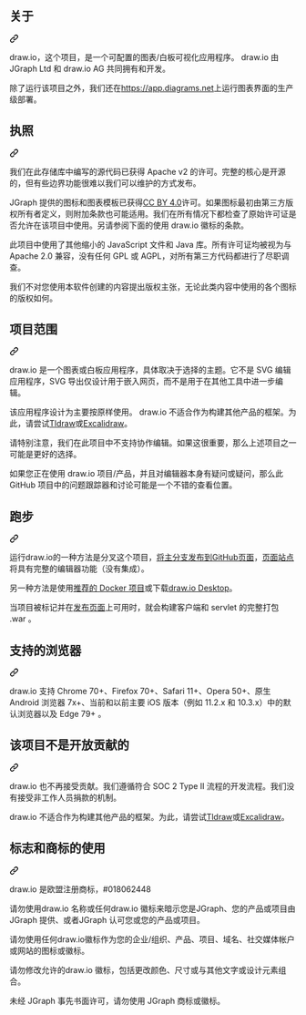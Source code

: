 <div class="Box-sc-g0xbh4-0 bJMeLZ js-snippet-clipboard-copy-unpositioned" data-hpc="true"><article class="markdown-body entry-content container-lg" itemprop="text"><div class="markdown-heading" dir="auto"><h2 tabindex="-1" class="heading-element" dir="auto"><font style="vertical-align: inherit;"><font style="vertical-align: inherit;">关于</font></font></h2><a id="user-content-about" class="anchor" aria-label="永久链接：关于" href="#about"><svg class="octicon octicon-link" viewBox="0 0 16 16" version="1.1" width="16" height="16" aria-hidden="true"><path d="m7.775 3.275 1.25-1.25a3.5 3.5 0 1 1 4.95 4.95l-2.5 2.5a3.5 3.5 0 0 1-4.95 0 .751.751 0 0 1 .018-1.042.751.751 0 0 1 1.042-.018 1.998 1.998 0 0 0 2.83 0l2.5-2.5a2.002 2.002 0 0 0-2.83-2.83l-1.25 1.25a.751.751 0 0 1-1.042-.018.751.751 0 0 1-.018-1.042Zm-4.69 9.64a1.998 1.998 0 0 0 2.83 0l1.25-1.25a.751.751 0 0 1 1.042.018.751.751 0 0 1 .018 1.042l-1.25 1.25a3.5 3.5 0 1 1-4.95-4.95l2.5-2.5a3.5 3.5 0 0 1 4.95 0 .751.751 0 0 1-.018 1.042.751.751 0 0 1-1.042.018 1.998 1.998 0 0 0-2.83 0l-2.5 2.5a1.998 1.998 0 0 0 0 2.83Z"></path></svg></a></div>
<p dir="auto"><font style="vertical-align: inherit;"><font style="vertical-align: inherit;">draw.io，这个项目，是一个可配置的图表/白板可视化应用程序。 draw.io 由 JGraph Ltd 和 draw.io AG 共同拥有和开发。</font></font></p>
<p dir="auto"><font style="vertical-align: inherit;"><font style="vertical-align: inherit;">除了运行该项目之外，我们还在</font></font><a href="https://app.diagrams.net" rel="nofollow"><font style="vertical-align: inherit;"><font style="vertical-align: inherit;">https://app.diagrams.net</font></font></a><font style="vertical-align: inherit;"><font style="vertical-align: inherit;">上运行图表界面的生产级部署。</font></font></p>
<div class="markdown-heading" dir="auto"><h2 tabindex="-1" class="heading-element" dir="auto"><font style="vertical-align: inherit;"><font style="vertical-align: inherit;">执照</font></font></h2><a id="user-content-license" class="anchor" aria-label="永久链接：许可证" href="#license"><svg class="octicon octicon-link" viewBox="0 0 16 16" version="1.1" width="16" height="16" aria-hidden="true"><path d="m7.775 3.275 1.25-1.25a3.5 3.5 0 1 1 4.95 4.95l-2.5 2.5a3.5 3.5 0 0 1-4.95 0 .751.751 0 0 1 .018-1.042.751.751 0 0 1 1.042-.018 1.998 1.998 0 0 0 2.83 0l2.5-2.5a2.002 2.002 0 0 0-2.83-2.83l-1.25 1.25a.751.751 0 0 1-1.042-.018.751.751 0 0 1-.018-1.042Zm-4.69 9.64a1.998 1.998 0 0 0 2.83 0l1.25-1.25a.751.751 0 0 1 1.042.018.751.751 0 0 1 .018 1.042l-1.25 1.25a3.5 3.5 0 1 1-4.95-4.95l2.5-2.5a3.5 3.5 0 0 1 4.95 0 .751.751 0 0 1-.018 1.042.751.751 0 0 1-1.042.018 1.998 1.998 0 0 0-2.83 0l-2.5 2.5a1.998 1.998 0 0 0 0 2.83Z"></path></svg></a></div>
<p dir="auto"><font style="vertical-align: inherit;"><font style="vertical-align: inherit;">我们在此存储库中编写的源代码已获得 Apache v2 的许可。完整的核心是开源的，但有些边界功能很难以我们可以维护的方式发布。</font></font></p>
<p dir="auto"><font style="vertical-align: inherit;"><font style="vertical-align: inherit;">JGraph 提供的图标和图表模板已获得</font></font><a href="https://creativecommons.org/licenses/by/4.0/" rel="nofollow"><font style="vertical-align: inherit;"><font style="vertical-align: inherit;">CC BY 4.0</font></font></a><font style="vertical-align: inherit;"><font style="vertical-align: inherit;">许可。如果图标最初由第三方版权所有者定义，则附加条款也可能适用。我们在所有情况下都检查了原始许可证是否允许在该项目中使用。另请参阅下面的使用 draw.io 徽标的条款。</font></font></p>
<p dir="auto"><font style="vertical-align: inherit;"><font style="vertical-align: inherit;">此项目中使用了其他缩小的 JavaScript 文件和 Java 库。所有许可证均被视为与 Apache 2.0 兼容，没有任何 GPL 或 AGPL，对所有第三方代码都进行了尽职调查。</font></font></p>
<p dir="auto"><font style="vertical-align: inherit;"><font style="vertical-align: inherit;">我们不对您使用本软件创建的内容提出版权主张，无论此类内容中使用的各个图标的版权如何。</font></font></p>
<div class="markdown-heading" dir="auto"><h2 tabindex="-1" class="heading-element" dir="auto"><font style="vertical-align: inherit;"><font style="vertical-align: inherit;">项目范围</font></font></h2><a id="user-content-scope-of-the-project" class="anchor" aria-label="永久链接：项目范围" href="#scope-of-the-project"><svg class="octicon octicon-link" viewBox="0 0 16 16" version="1.1" width="16" height="16" aria-hidden="true"><path d="m7.775 3.275 1.25-1.25a3.5 3.5 0 1 1 4.95 4.95l-2.5 2.5a3.5 3.5 0 0 1-4.95 0 .751.751 0 0 1 .018-1.042.751.751 0 0 1 1.042-.018 1.998 1.998 0 0 0 2.83 0l2.5-2.5a2.002 2.002 0 0 0-2.83-2.83l-1.25 1.25a.751.751 0 0 1-1.042-.018.751.751 0 0 1-.018-1.042Zm-4.69 9.64a1.998 1.998 0 0 0 2.83 0l1.25-1.25a.751.751 0 0 1 1.042.018.751.751 0 0 1 .018 1.042l-1.25 1.25a3.5 3.5 0 1 1-4.95-4.95l2.5-2.5a3.5 3.5 0 0 1 4.95 0 .751.751 0 0 1-.018 1.042.751.751 0 0 1-1.042.018 1.998 1.998 0 0 0-2.83 0l-2.5 2.5a1.998 1.998 0 0 0 0 2.83Z"></path></svg></a></div>
<p dir="auto"><font style="vertical-align: inherit;"><font style="vertical-align: inherit;">draw.io 是一个图表或白板应用程序，具体取决于选择的主题。它不是 SVG 编辑应用程序，SVG 导出仅设计用于嵌入网页，而不是用于在其他工具中进一步编辑。</font></font></p>
<p dir="auto"><font style="vertical-align: inherit;"><font style="vertical-align: inherit;">该应用程序设计为主要按原样使用。 draw.io 不适合作为构建其他产品的框架。为此，请尝试</font></font><a href="https://github.com/tldraw/tldraw"><font style="vertical-align: inherit;"><font style="vertical-align: inherit;">Tldraw</font></font></a><font style="vertical-align: inherit;"><font style="vertical-align: inherit;">或</font></font><a href="https://github.com/excalidraw/excalidraw"><font style="vertical-align: inherit;"><font style="vertical-align: inherit;">Excalidraw</font></font></a><font style="vertical-align: inherit;"><font style="vertical-align: inherit;">。</font></font></p>
<p dir="auto"><font style="vertical-align: inherit;"><font style="vertical-align: inherit;">请特别注意，我们在此项目中不支持协作编辑。如果这很重要，那么上述项目之一可能是更好的选择。</font></font></p>
<p dir="auto"><font style="vertical-align: inherit;"><font style="vertical-align: inherit;">如果您正在使用 draw.io 项目/产品，并且对编辑器本身有疑问或疑问，那么此 GitHub 项目中的问题跟踪器和讨论可能是一个不错的查看位置。</font></font></p>
<div class="markdown-heading" dir="auto"><h2 tabindex="-1" class="heading-element" dir="auto"><font style="vertical-align: inherit;"><font style="vertical-align: inherit;">跑步</font></font></h2><a id="user-content-running" class="anchor" aria-label="永久链接： 跑步" href="#running"><svg class="octicon octicon-link" viewBox="0 0 16 16" version="1.1" width="16" height="16" aria-hidden="true"><path d="m7.775 3.275 1.25-1.25a3.5 3.5 0 1 1 4.95 4.95l-2.5 2.5a3.5 3.5 0 0 1-4.95 0 .751.751 0 0 1 .018-1.042.751.751 0 0 1 1.042-.018 1.998 1.998 0 0 0 2.83 0l2.5-2.5a2.002 2.002 0 0 0-2.83-2.83l-1.25 1.25a.751.751 0 0 1-1.042-.018.751.751 0 0 1-.018-1.042Zm-4.69 9.64a1.998 1.998 0 0 0 2.83 0l1.25-1.25a.751.751 0 0 1 1.042.018.751.751 0 0 1 .018 1.042l-1.25 1.25a3.5 3.5 0 1 1-4.95-4.95l2.5-2.5a3.5 3.5 0 0 1 4.95 0 .751.751 0 0 1-.018 1.042.751.751 0 0 1-1.042.018 1.998 1.998 0 0 0-2.83 0l-2.5 2.5a1.998 1.998 0 0 0 0 2.83Z"></path></svg></a></div>
<p dir="auto"><font style="vertical-align: inherit;"><font style="vertical-align: inherit;">运行draw.io的一种方法是分叉这个项目，</font></font><a href="https://help.github.com/categories/github-pages-basics/"><font style="vertical-align: inherit;"><font style="vertical-align: inherit;">将主分支发布到GitHub页面</font></font></a><font style="vertical-align: inherit;"><font style="vertical-align: inherit;">，</font></font><a href="https://jgraph.github.io/drawio/src/main/webapp/index.html" rel="nofollow"><font style="vertical-align: inherit;"><font style="vertical-align: inherit;">页面站点</font></font></a><font style="vertical-align: inherit;"><font style="vertical-align: inherit;">将具有完整的编辑器功能（没有集成）。</font></font></p>
<p dir="auto"><font style="vertical-align: inherit;"><font style="vertical-align: inherit;">另一种方法是使用</font></font><a href="https://github.com/jgraph/docker-drawio"><font style="vertical-align: inherit;"><font style="vertical-align: inherit;">推荐的 Docker 项目</font></font></a><font style="vertical-align: inherit;"><font style="vertical-align: inherit;">或下载</font></font><a href="https://get.diagrams.net" rel="nofollow"><font style="vertical-align: inherit;"><font style="vertical-align: inherit;">draw.io Desktop</font></font></a><font style="vertical-align: inherit;"><font style="vertical-align: inherit;">。</font></font></p>
<p dir="auto"><font style="vertical-align: inherit;"><font style="vertical-align: inherit;">当项目被标记并在</font></font><a href="https://github.com/jgraph/draw.io/releases"><font style="vertical-align: inherit;"><font style="vertical-align: inherit;">发布页面</font></font></a><font style="vertical-align: inherit;"><font style="vertical-align: inherit;">上可用时，就会构建客户端和 servlet 的完整打包 .war 。</font></font></p>
<div class="markdown-heading" dir="auto"><h2 tabindex="-1" class="heading-element" dir="auto"><font style="vertical-align: inherit;"><font style="vertical-align: inherit;">支持的浏览器</font></font></h2><a id="user-content-supported-browsers" class="anchor" aria-label="永久链接：支持的浏览器" href="#supported-browsers"><svg class="octicon octicon-link" viewBox="0 0 16 16" version="1.1" width="16" height="16" aria-hidden="true"><path d="m7.775 3.275 1.25-1.25a3.5 3.5 0 1 1 4.95 4.95l-2.5 2.5a3.5 3.5 0 0 1-4.95 0 .751.751 0 0 1 .018-1.042.751.751 0 0 1 1.042-.018 1.998 1.998 0 0 0 2.83 0l2.5-2.5a2.002 2.002 0 0 0-2.83-2.83l-1.25 1.25a.751.751 0 0 1-1.042-.018.751.751 0 0 1-.018-1.042Zm-4.69 9.64a1.998 1.998 0 0 0 2.83 0l1.25-1.25a.751.751 0 0 1 1.042.018.751.751 0 0 1 .018 1.042l-1.25 1.25a3.5 3.5 0 1 1-4.95-4.95l2.5-2.5a3.5 3.5 0 0 1 4.95 0 .751.751 0 0 1-.018 1.042.751.751 0 0 1-1.042.018 1.998 1.998 0 0 0-2.83 0l-2.5 2.5a1.998 1.998 0 0 0 0 2.83Z"></path></svg></a></div>
<p dir="auto"><font style="vertical-align: inherit;"><font style="vertical-align: inherit;">draw.io 支持 Chrome 70+、Firefox 70+、Safari 11+、Opera 50+、原生 Android 浏览器 7x+、当前和以前主要 iOS 版本（例如 11.2.x 和 10.3.x）中的默认浏览器以及 Edge 79+ 。</font></font></p>
<div class="markdown-heading" dir="auto"><h2 tabindex="-1" class="heading-element" dir="auto"><font style="vertical-align: inherit;"><font style="vertical-align: inherit;">该项目不是开放贡献的</font></font></h2><a id="user-content-this-project-is-not-open-contribution" class="anchor" aria-label="永久链接：该项目不是开放贡献的" href="#this-project-is-not-open-contribution"><svg class="octicon octicon-link" viewBox="0 0 16 16" version="1.1" width="16" height="16" aria-hidden="true"><path d="m7.775 3.275 1.25-1.25a3.5 3.5 0 1 1 4.95 4.95l-2.5 2.5a3.5 3.5 0 0 1-4.95 0 .751.751 0 0 1 .018-1.042.751.751 0 0 1 1.042-.018 1.998 1.998 0 0 0 2.83 0l2.5-2.5a2.002 2.002 0 0 0-2.83-2.83l-1.25 1.25a.751.751 0 0 1-1.042-.018.751.751 0 0 1-.018-1.042Zm-4.69 9.64a1.998 1.998 0 0 0 2.83 0l1.25-1.25a.751.751 0 0 1 1.042.018.751.751 0 0 1 .018 1.042l-1.25 1.25a3.5 3.5 0 1 1-4.95-4.95l2.5-2.5a3.5 3.5 0 0 1 4.95 0 .751.751 0 0 1-.018 1.042.751.751 0 0 1-1.042.018 1.998 1.998 0 0 0-2.83 0l-2.5 2.5a1.998 1.998 0 0 0 0 2.83Z"></path></svg></a></div>
<p dir="auto"><font style="vertical-align: inherit;"><font style="vertical-align: inherit;">draw.io 也不再接受贡献。我们遵循符合 SOC 2 Type II 流程的开发流程。我们没有接受非工作人员捐款的机制。</font></font></p>
<p dir="auto"><font style="vertical-align: inherit;"><font style="vertical-align: inherit;">draw.io 不适合作为构建其他产品的框架。为此，请尝试</font></font><a href="https://github.com/tldraw/tldraw"><font style="vertical-align: inherit;"><font style="vertical-align: inherit;">Tldraw</font></font></a><font style="vertical-align: inherit;"><font style="vertical-align: inherit;">或</font></font><a href="https://github.com/excalidraw/excalidraw"><font style="vertical-align: inherit;"><font style="vertical-align: inherit;">Excalidraw</font></font></a><font style="vertical-align: inherit;"><font style="vertical-align: inherit;">。</font></font></p>
<div class="markdown-heading" dir="auto"><h2 tabindex="-1" class="heading-element" dir="auto"><font style="vertical-align: inherit;"><font style="vertical-align: inherit;">标志和商标的使用</font></font></h2><a id="user-content-logo-and-trademark-usage" class="anchor" aria-label="永久链接：徽标和商标的使用" href="#logo-and-trademark-usage"><svg class="octicon octicon-link" viewBox="0 0 16 16" version="1.1" width="16" height="16" aria-hidden="true"><path d="m7.775 3.275 1.25-1.25a3.5 3.5 0 1 1 4.95 4.95l-2.5 2.5a3.5 3.5 0 0 1-4.95 0 .751.751 0 0 1 .018-1.042.751.751 0 0 1 1.042-.018 1.998 1.998 0 0 0 2.83 0l2.5-2.5a2.002 2.002 0 0 0-2.83-2.83l-1.25 1.25a.751.751 0 0 1-1.042-.018.751.751 0 0 1-.018-1.042Zm-4.69 9.64a1.998 1.998 0 0 0 2.83 0l1.25-1.25a.751.751 0 0 1 1.042.018.751.751 0 0 1 .018 1.042l-1.25 1.25a3.5 3.5 0 1 1-4.95-4.95l2.5-2.5a3.5 3.5 0 0 1 4.95 0 .751.751 0 0 1-.018 1.042.751.751 0 0 1-1.042.018 1.998 1.998 0 0 0-2.83 0l-2.5 2.5a1.998 1.998 0 0 0 0 2.83Z"></path></svg></a></div>
<p dir="auto"><font style="vertical-align: inherit;"><font style="vertical-align: inherit;">draw.io 是欧盟注册商标，#018062448</font></font></p>
<p dir="auto"><font style="vertical-align: inherit;"><font style="vertical-align: inherit;">请勿使用draw.io 名称或任何draw.io 徽标来暗示您是JGraph、您的产品或项目由JGraph 提供、或者JGraph 认可您或您的产品或项目。</font></font></p>
<p dir="auto"><font style="vertical-align: inherit;"><font style="vertical-align: inherit;">请勿使用任何draw.io徽标作为您的企业/组织、产品、项目、域名、社交媒体帐户或网站的图标或徽标。</font></font></p>
<p dir="auto"><font style="vertical-align: inherit;"><font style="vertical-align: inherit;">请勿修改允许的draw.io 徽标，包括更改颜色、尺寸或与其他文字或设计元素组合。</font></font></p>
<p dir="auto"><font style="vertical-align: inherit;"><font style="vertical-align: inherit;">未经 JGraph 事先书面许可，请勿使用 JGraph 商标或徽标。</font></font></p>
</article></div>
